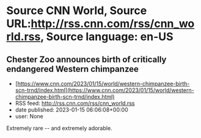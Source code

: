# Source CNN World, Source URL:http://rss.cnn.com/rss/cnn_world.rss, Source language: en-US

## Chester Zoo announces birth of critically endangered Western chimpanzee
 - [https://www.cnn.com/2023/01/15/world/western-chimpanzee-birth-scn-trnd/index.html](https://www.cnn.com/2023/01/15/world/western-chimpanzee-birth-scn-trnd/index.html)
 - RSS feed: http://rss.cnn.com/rss/cnn_world.rss
 - date published: 2023-01-15 06:06:08+00:00
 - user: None

Extremely rare -- and extremely adorable.

